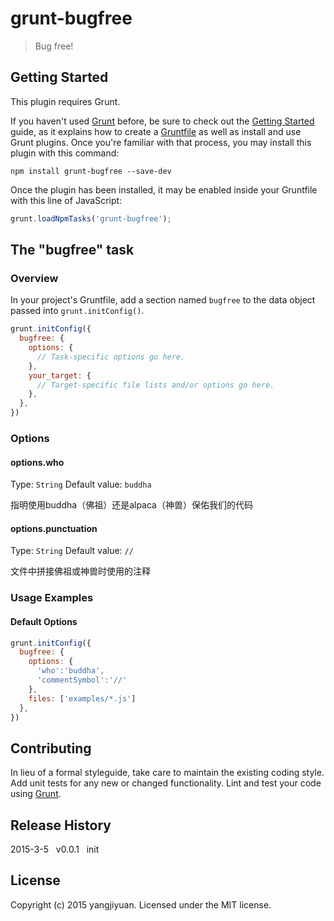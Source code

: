 # grunt-bugfree

> Bug free!

## Getting Started
This plugin requires Grunt.

If you haven't used [Grunt](http://gruntjs.com/) before, be sure to check out the [Getting Started](http://gruntjs.com/getting-started) guide, as it explains how to create a [Gruntfile](http://gruntjs.com/sample-gruntfile) as well as install and use Grunt plugins. Once you're familiar with that process, you may install this plugin with this command:

```shell
npm install grunt-bugfree --save-dev
```

Once the plugin has been installed, it may be enabled inside your Gruntfile with this line of JavaScript:

```js
grunt.loadNpmTasks('grunt-bugfree');
```

## The "bugfree" task

### Overview
In your project's Gruntfile, add a section named `bugfree` to the data object passed into `grunt.initConfig()`.

```js
grunt.initConfig({
  bugfree: {
    options: {
      // Task-specific options go here.
    },
    your_target: {
      // Target-specific file lists and/or options go here.
    },
  },
})
```

### Options

#### options.who
Type: `String`
Default value: `buddha`

指明使用buddha（佛祖）还是alpaca（神兽）保佑我们的代码

#### options.punctuation
Type: `String`
Default value: `//`

文件中拼接佛祖或神兽时使用的注释

### Usage Examples

#### Default Options

```js
grunt.initConfig({
  bugfree: {
    options: {
      'who':'buddha',
      'commentSymbol':'//'
    },
    files: ['examples/*.js']
  },
})
```

## Contributing
In lieu of a formal styleguide, take care to maintain the existing coding style. Add unit tests for any new or changed functionality. Lint and test your code using [Grunt](http://gruntjs.com/).

## Release History
2015-3-5&nbsp;&nbsp;&nbsp;v0.0.1&nbsp;&nbsp;&nbsp;init
## License
Copyright (c) 2015 yangjiyuan. Licensed under the MIT license.
